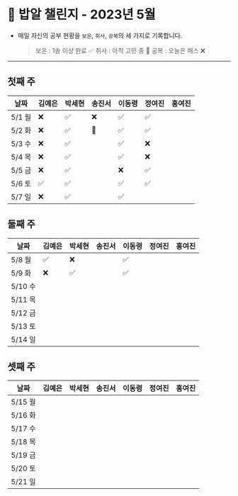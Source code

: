 # 🍚 밥알 챌린지 - 2023년 5월
- 매일 자신의 공부 현황을 `보온`, `취사`, `공복`의 세 가지로 기록합니다.
    
    > 보온 : 1솔 이상 완료 ✅
    취사 : 아직 고민 중 🤔
    공복 : 오늘은 패스 ❌
---

## 첫째 주

**날짜**|김예은|박세현|송진서|이동령|정여진|홍여진
---|---|---|---|---|---|---
5/1 월|❌ |✅|❌ |✅|✅| |
5/2 화|❌ |✅|🤔 |✅|✅| |
5/3 수|❌ |✅ | |✅|❌| |
5/4 목|❌ |✅ | |✅|❌| |
5/5 금|❌ |✅ | |❌|✅| |
5/6 토|✅ | ✅| |✅|✅| |
5/7 일|❌ |✅ | |✅| | |


## 둘째 주

**날짜**|김예은|박세현|송진서|이동령|정여진|홍여진
---|---|---|---|---|---|---
5/8 월|✅ |❌ | |✅| | |
5/9 화|❌ |✅ | |✅| | |
5/10 수| | | | | | |
5/11 목| | | | | | |
5/12 금| | | | | | |
5/13 토| | | | | | |
5/14 일| | | | | | |


## 셋째 주

**날짜**|김예은|박세현|송진서|이동령|정여진|홍여진
---|---|---|---|---|---|---
5/15 월| | | | | | |
5/16 화| | | | | | |
5/17 수| | | | | | |
5/18 목| | | | | | |
5/19 금| | | | | | |
5/20 토| | | | | | |
5/21 일| | | | | | |


